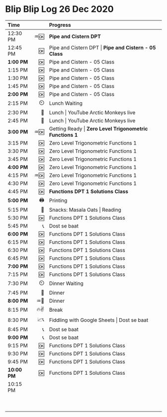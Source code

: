 # Blip Blip Log 26 Dec 2020

| Time         |                       | Progress                                                  |
| :----------- | --------------------: | :-------------------------------------------------------- |
| 12:30 PM     |                    ♒🆗 | **Pipe and Cistern DPT**                                  |
| 12:45 PM     |                  :ok: | Pipe and Cistern DPT \| **Pipe and Cistern - 05 Class**   |
| **1:00 PM**  |                  :ok: | Pipe and Cistern - 05 Class                               |
| 1:15 PM      |                  :ok: | Pipe and Cistern - 05 Class                               |
| 1:30 PM      |                  :ok: | Pipe and Cistern - 05 Class                               |
| 1:45 PM      |                  :ok: | Pipe and Cistern - 05 Class                               |
| **2:00 PM**  |                  :ok: | Pipe and Cistern - 05 Class                               |
| 2:15 PM      |         :timer_clock: | Lunch Waiting                                             |
| 2:30 PM      |                     🍚 | Lunch \| YouTube Arctic Monkeys live                      |
| 2:45 PM      |                     🍚 | Lunch \| YouTube Arctic Monkeys live                      |
| **3:00 PM**  |                    ♒🆗 | Getting Ready \| **Zero Level Trigonometric Functions 1** |
| 3:15 PM      |                     🆗 | Zero Level Trigonometric Functions 1                      |
| 3:30 PM      |                     🆗 | Zero Level Trigonometric Functions 1                      |
| 3:45 PM      |                     🆗 | Zero Level Trigonometric Functions 1                      |
| **4:00 PM**  |                     🆗 | Zero Level Trigonometric Functions 1                      |
| 4:15 PM      |                    ♒🆗 | Zero Level Trigonometric Functions 1                      |
| 4:30 PM      |                     🆗 | Zero Level Trigonometric Functions 1                      |
| 4:45 PM      |                     🆗 | **Functions DPT 1 Solutions Class**                       |
| **5:00 PM**  |                     🖨 | Printing                                                  |
| 5:15 PM      | :shallow_pan_of_food: | Snacks: Masala Oats \| Reading                            |
| 5:30 PM      |                     🆗 | Functions DPT 1 Solutions Class                           |
| 5:45 PM      |                     📞 | Dost se baat                                              |
| **6:00 PM**  |                     🆗 | Functions DPT 1 Solutions Class                           |
| 6:15 PM      |                     🆗 | Functions DPT 1 Solutions Class                           |
| 6:30 PM      |                     🆗 | Functions DPT 1 Solutions Class                           |
| 6:45 PM      |                     🆗 | Functions DPT 1 Solutions Class                           |
| **7:00 PM**  |                     🆗 | Functions DPT 1 Solutions Class                           |
| 7:15 PM      |                     🆗 | Functions DPT 1 Solutions Class                           |
| 7:30 PM      |         :timer_clock: | Dinner Waiting                                            |
| 7:45 PM      |                     🍚 | Dinner                                                    |
| **8:00 PM**  |                    ♒🍚 | Dinner                                                    |
| 8:15 PM      |                    🔥✌ | Break                                                     |
| 8:30 PM      |                    📈📞 | Fiddling with Google Sheets \| Dost se baat               |
| 8:45 PM      |                     📞 | Dost se baat                                              |
| **9:00 PM**  |                     📞 | Dost se baat                                              |
| 9:15 PM      |                     🆗 | Functions DPT 1 Solutions Class                           |
| 9:30 PM      |                     🆗 | Functions DPT 1 Solutions Class                           |
| 9:45 PM      |                     🆗 | Functions DPT 1 Solutions Class                           |
| **10:00 PM** |                     🆗 | Functions DPT 1 Solutions Class                           |
| 10:15 PM     |                       |                                                           |
|              |                       |                                                           |
|              |                       |                                                           |
|              |                       |                                                           |
|              |                       |                                                           |
|              |                       |                                                           |
|              |                       |                                                           |
|              |                       |                                                           |
|              |                       |                                                           |
|              |                       |                                                           |
